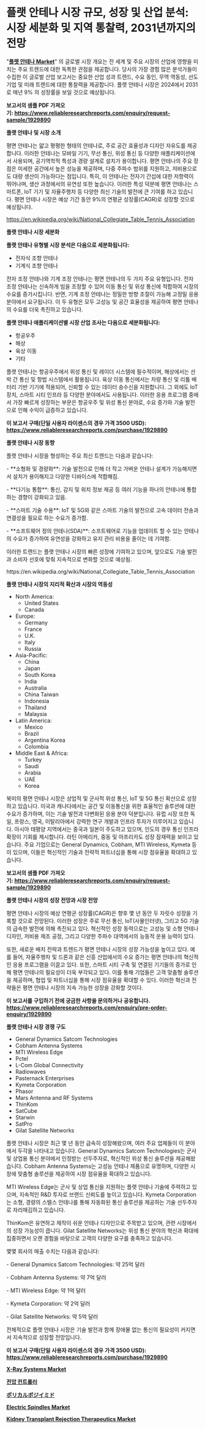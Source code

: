 <p><h1>플랫 안테나 시장 규모, 성장 및 산업 분석: 시장 세분화 및 지역 통찰력, 2031년까지의 전망</h1></p><p>"<strong><a href="https://www.reliableresearchreports.com/flat-antennas-r1929890?utm_campaign=105&utm_medium=7&utm_source=Github&utm_content=ia&utm_term=25102024&utm_id=flat-antennas">플랫 안테나 Market</a></strong>" 의 글로벌 시장 개요는 전 세계 및 주요 시장의 산업에 영향을 미치는 주요 트렌드에 대한 독특한 관점을 제공합니다. 당사의 가장 경험 많은 분석가들이 수집한 이 글로벌 산업 보고서는 중요한 산업 성과 트렌드, 수요 동인, 무역 역동성, 선도 기업 및 미래 트렌드에 대한 통찰력을 제공합니다. 플랫 안테나 시장은 2024에서 2031로 매년 9% 의 성장률을 보일 것으로 예상됩니다.</p>
<p><strong>보고서의 샘플 PDF 가져오기:&nbsp;<a href="https://www.reliableresearchreports.com/enquiry/request-sample/1929890?utm_campaign=105&utm_medium=7&utm_source=Github&utm_content=ia&utm_term=25102024&utm_id=flat-antennas">https://www.reliableresearchreports.com/enquiry/request-sample/1929890</a></strong></p>
<p><strong>플랫 안테나 및 시장 소개</strong></p>
<p><p>평면 안테나는 얇고 평평한 형태의 안테나로, 주로 공간 효율성과 디자인 자유도를 제공합니다. 이러한 안테나는 모바일 기기, 무선 통신, 위성 통신 등 다양한 애플리케이션에서 사용되며, 공기역학적 특성과 경량 설계로 설치가 용이합니다. 평면 안테나의 주요 장점은 미세한 공간에서 높은 성능을 제공하며, 다중 주파수 범위를 지원하고, 저비용으로도 대량 생산이 가능하다는 점입니다. 특히, 이 안테나는 전자기 간섭에 대한 저항력이 뛰어나며, 생산 과정에서의 유연성 또한 높습니다. 이러한 특성 덕분에 평면 안테나는 스마트폰, IoT 기기 및 자율주행차 등 다양한 최신 기술의 발전에 큰 기여를 하고 있습니다. 평면 안테나 시장은 예상 기간 동안 9%의 연평균 성장률(CAGR)로 성장할 것으로 예상됩니다.</p></p>
<p><a href="https://en.wikipedia.org/wiki/National_Collegiate_Table_Tennis_Association?utm_campaign=105&utm_medium=7&utm_source=Github&utm_content=ia&utm_term=25102024&utm_id=flat-antennas">https://en.wikipedia.org/wiki/National_Collegiate_Table_Tennis_Association</a></p>
<p><strong>플랫 안테나 시장 세분화</strong></p>
<p><strong>플랫 안테나 유형별 시장 분석은 다음으로 세분화됩니다:</strong></p>
<p><ul><li>전자식 조향 안테나</li><li>기계식 조향 안테나</li></ul></p>
<p><p>전자 조정 안테나와 기계 조정 안테나는 평면 안테나의 두 가지 주요 유형입니다. 전자 조정 안테나는 신속하게 빔을 조정할 수 있어 이동 통신 및 위성 통신에 적합하여 시장의 수요를 증가시킵니다. 반면, 기계 조정 안테나는 정밀한 방향 조절이 가능해 고정밀 응용 분야에서 요구됩니다. 이 두 유형은 모두 고성능 및 공간 효율성을 제공하여 평면 안테나의 수요를 더욱 촉진하고 있습니다.</p></p>
<p><strong>플랫 안테나 애플리케이션별 시장 산업 조사는 다음으로 세분화됩니다:</strong></p>
<p><ul><li>항공우주</li><li>해상</li><li>육상 이동</li><li>기타</li></ul></p>
<p><p>플랫 안테나는 항공우주에서 위성 통신 및 레이더 시스템에 필수적이며, 해상에서는 선박 간 통신 및 항법 시스템에서 활용됩니다. 육상 이동 통신에서는 차량 통신 및 리튬 배터리 기반 기기에 적용되어, 신뢰할 수 있는 데이터 송수신을 지원합니다. 그 외에도 IoT 장치, 스마트 시티 인프라 등 다양한 분야에서도 사용됩니다. 이러한 응용 프로그램 중에서 가장 빠르게 성장하는 부문은 항공우주 및 위성 통신 분야로, 수요 증가와 기술 발전으로 인해 수익이 급증하고 있습니다.</p></p>
<p><strong>이 보고서 구매(단일 사용자 라이센스의 경우 가격 3500 USD): <a href="https://www.reliableresearchreports.com/purchase/1929890?utm_campaign=105&utm_medium=7&utm_source=Github&utm_content=ia&utm_term=25102024&utm_id=flat-antennas">https://www.reliableresearchreports.com/purchase/1929890</a></strong></p>
<p><strong>플랫 안테나 시장 동향</strong></p>
<p><p>플랫 안테나 시장을 형성하는 주요 최신 트렌드는 다음과 같습니다:</p><p>- **소형화 및 경량화**: 기술 발전으로 인해 더 작고 가벼운 안테나 설계가 가능해지면서 설치가 용이해지고 다양한 디바이스에 적합해짐.</p><p>- **다기능 통합**: 통신, 감지 및 위치 정보 제공 등 여러 기능을 하나의 안테나에 통합하는 경향이 강화되고 있음.</p><p>- **스마트 기술 수용**: IoT 및 5G와 같은 스마트 기술의 발전으로 고속 데이터 전송과 연결성을 필요로 하는 수요가 증가함.</p><p>- **소프트웨어 정의 안테나(SDA)**: 소프트웨어로 기능을 업데이트 할 수 있는 안테나의 수요가 증가하여 유연성을 강화하고 유지 관리 비용을 줄이는 데 기여함.</p><p>이러한 트렌드는 플랫 안테나 시장의 빠른 성장에 기여하고 있으며, 앞으로도 기술 발전과 소비자 선호에 맞춰 지속적으로 변화할 것으로 예상됨.</p></p>
<p>https://en.wikipedia.org/wiki/National_Collegiate_Table_Tennis_Association</p>
<p><strong>플랫 안테나 시장의 지리적 확산과 시장의 역동성</strong></p>
<p><ul>
    <li>
        North America:
        <ul>
            <li>United States</li>
            <li>Canada</li>
        </ul>
    </li>
    <li>
        Europe:
        <ul>
            <li>Germany</li>
            <li>France</li>
            <li>U.K.</li>
            <li>Italy</li>
            <li>Russia</li>
        </ul>
    </li>
    <li>
        Asia-Pacific:
        <ul>
            <li>China</li>
            <li>Japan</li>
            <li>South Korea</li>
            <li>India</li>
            <li>Australia</li>
            <li>China Taiwan</li>
            <li>Indonesia</li>
            <li>Thailand</li>
            <li>Malaysia</li>
        </ul>
    </li>
    <li>
        Latin America:
        <ul>
            <li>Mexico</li>
            <li>Brazil</li>
            <li>Argentina Korea</li>
            <li>Colombia</li>
        </ul>
    </li>
    <li>
        Middle East & Africa:
        <ul>
            <li>Turkey</li>
            <li>Saudi</li>
            <li>Arabia</li>
            <li>UAE</li>
            <li>Korea</li>
        </ul>
    </li>
    </ul></p>
<p><p>북미의 평면 안테나 시장은 상업적 및 군사적 위성 통신, IoT 및 5G 통신 확산으로 성장하고 있습니다. 미국과 캐나다에서는 공간 및 이동통신을 위한 효율적인 솔루션에 대한 수요가 증가하며, 이는 기술 발전과 다변화된 응용 분야 덕분입니다. 유럽 시장 또한 독일, 프랑스, 영국, 이탈리아에서 강력한 연구 개발과 인프라 투자가 이루어지고 있습니다. 아시아 태평양 지역에서는 중국과 일본이 주도하고 있으며, 인도의 경우 통신 인프라 확장이 기회를 제시합니다. 라틴 아메리카, 중동 및 아프리카도 성장 잠재력을 보이고 있습니다. 주요 기업으로는 General Dynamics, Cobham, MTI Wireless, Kymeta 등이 있으며, 이들은 혁신적인 기술과 전략적 파트너십을 통해 시장 점유율을 확대하고 있습니다.</p></p>
<p><strong>보고서의 샘플 PDF 가져오기:&nbsp;<a href="https://www.reliableresearchreports.com/enquiry/request-sample/1929890?utm_campaign=105&utm_medium=7&utm_source=Github&utm_content=ia&utm_term=25102024&utm_id=flat-antennas">https://www.reliableresearchreports.com/enquiry/request-sample/1929890</a></strong></p>
<p><strong>플랫 안테나 시장의 성장 전망과 시장 전망</strong></p>
<p><p>평면 안테나 시장의 예상 연평균 성장률(CAGR)은 향후 몇 년 동안 두 자릿수 성장을 기록할 것으로 전망된다. 이러한 성장은 주로 무선 통신, IoT(사물인터넷), 그리고 5G 기술의 급속한 발전에 의해 촉진되고 있다. 혁신적인 성장 동력으로는 고성능 및 소형 안테나 디자인, 저비용 제조 공정, 그리고 다양한 주파수 대역에서의 능동적 운용 능력이 있다.</p><p>또한, 새로운 배치 전략과 트렌드가 평면 안테나 시장의 성장 가능성을 높이고 있다. 예를 들어, 자율주행차 및 드론과 같은 신흥 산업에서의 수요 증가는 평면 안테나의 혁신적인 응용 프로그램을 이끌고 있다. 또한, 스마트 시티 구축 및 연결된 기기들의 증가로 인해 평면 안테나의 필요성이 더욱 부각되고 있다. 이를 통해 기업들은 고객 맞춤형 솔루션을 제공하며, 협업 및 파트너십을 통해 시장 점유율을 확대할 수 있다. 이러한 혁신과 전략들은 평면 안테나 시장의 지속 가능한 성장을 강화할 것이다.</p></p>
<p><strong>이 보고서를 구입하기 전에 궁금한 사항을 문의하거나 공유합니다. <a href="https://www.reliableresearchreports.com/enquiry/pre-order-enquiry/1929890?utm_campaign=105&utm_medium=7&utm_source=Github&utm_content=ia&utm_term=25102024&utm_id=flat-antennas">https://www.reliableresearchreports.com/enquiry/pre-order-enquiry/1929890</a></strong></p>
<p><strong>플랫 안테나 시장 경쟁 구도</strong></p>
<p><ul><li>General Dynamics Satcom Technologies</li><li>Cobham Antenna Systems</li><li>MTI Wireless Edge</li><li>Pctel</li><li>L-Com Global Connectivity</li><li>Radiowaves</li><li>Pasternack Enterprises</li><li>Kymeta Corporation</li><li>Phasor</li><li>Mars Antenna and RF Systems</li><li>ThinKom</li><li>SatCube</li><li>Starwin</li><li>SatPro</li><li>Gilat Satellite Networks</li></ul></p>
<p><p>플랫 안테나 시장은 최근 몇 년 동안 급속히 성장해왔으며, 여러 주요 업체들이 이 분야에서 두각을 나타내고 있습니다. General Dynamics Satcom Technologies는 군사 및 상업용 통신 분야에서 인정받는 선두주자로, 혁신적인 위성 통신 솔루션을 제공해왔습니다. Cobham Antenna Systems는 고성능 안테나 제품으로 유명하며, 다양한 시장에 맞춤형 솔루션을 제공하여 시장 점유율을 확대하고 있습니다.</p><p>MTI Wireless Edge는 군사 및 상업 통신을 지원하는 플랫 안테나 기술에 주력하고 있으며, 지속적인 R&D 투자로 브랜드 신뢰도를 높이고 있습니다. Kymeta Corporation는 소형, 경량의 스텔스 안테나를 통해 자동화된 통신 솔루션을 제공하는 기술 선두주자로 자리매김하고 있습니다.</p><p>ThinKom은 유연하고 제작이 쉬운 안테나 디자인으로 주목받고 있으며, 관련 시장에서의 성장 가능성이 큽니다. Gilat Satellite Networks는 위성 통신 분야의 혁신과 확대에 집중하면서 오랜 경험을 바탕으로 고객의 다양한 요구를 충족하고 있습니다.</p><p>몇몇 회사의 매출 수치는 다음과 같습니다:</p><p>- General Dynamics Satcom Technologies: 약 25억 달러</p><p>- Cobham Antenna Systems: 약 7억 달러</p><p>- MTI Wireless Edge: 약 1억 달러</p><p>- Kymeta Corporation: 약 2억 달러</p><p>- Gilat Satellite Networks: 약 5억 달러</p><p>전체적으로 플랫 안테나 시장은 기술 발전과 함께 장애물 없는 통신의 필요성이 커지면서 지속적으로 성장할 전망입니다.</p></p>
<p><strong>이 보고서 구매(단일 사용자 라이센스의 경우 가격 3500 USD): <a href="https://www.reliableresearchreports.com/purchase/1929890?utm_campaign=105&utm_medium=7&utm_source=Github&utm_content=ia&utm_term=25102024&utm_id=flat-antennas">https://www.reliableresearchreports.com/purchase/1929890</a></strong></p>
<p><strong><p><a href="https://github.com/JamesCox407/Market-Research-Report-List-1/blob/main/x-ray-systems-market.md?utm_campaign=105&utm_medium=7&utm_source=Github&utm_content=ia&utm_term=25102024&utm_id=flat-antennas">X-Ray Systems Market</a></p><p><a href="https://github.com/laholand/Market-Research-Report-List-6/blob/main/267403420310.md?utm_campaign=105&utm_medium=7&utm_source=Github&utm_content=ia&utm_term=25102024&utm_id=flat-antennas">전압 컨트롤러</a></p><p><a href="https://github.com/mohamedbakry57/Market-Research-Report-List-6/blob/main/901246820282.md?utm_campaign=105&utm_medium=7&utm_source=Github&utm_content=ia&utm_term=25102024&utm_id=flat-antennas">ポリカルボジイミド</a></p><p><a href="https://issuu.com/reportprime-2/docs/electric-spindles-market-size-2030._0ddc085260032c?utm_campaign=105&utm_medium=7&utm_source=Github&utm_content=ia&utm_term=25102024&utm_id=flat-antennas">Electric Spindles Market</a></p><p><a href="https://www.linkedin.com/pulse/emerging-opportunities-challenges-global-kidney-transplant-rejection-xmlfe?utm_campaign=105&utm_medium=7&utm_source=Github&utm_content=ia&utm_term=25102024&utm_id=flat-antennas">Kidney Transplant Rejection Therapeutics Market</a></p></strong></p>
<p></p>